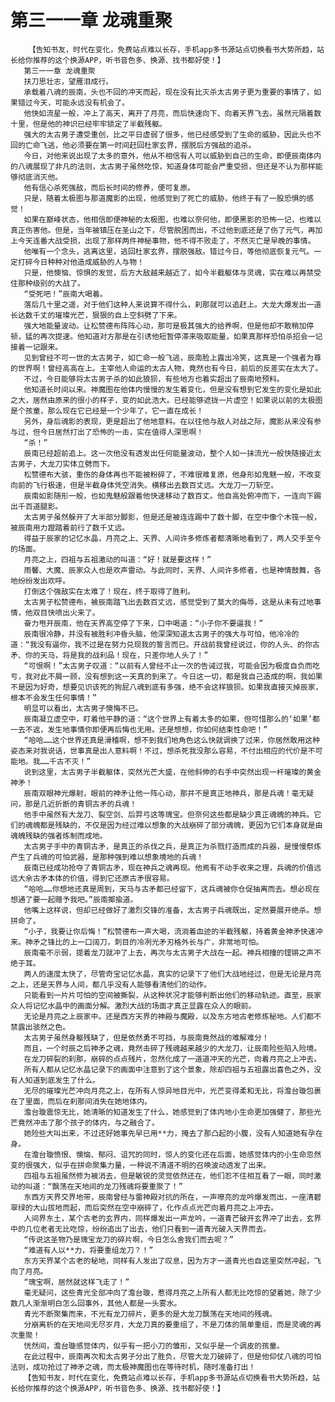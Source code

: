 # 第三一一章 龙魂重聚
        【告知书友，时代在变化，免费站点难以长存，手机app多书源站点切换看书大势所趋，站长给你推荐的这个换源APP，听书音色多、换源、找书都好使！】
       第三一一章 龙魂重聚
       扶刀思壮志，望雁泪成行。
       承载着八魂的辰南，头也不回的冲天而起，现在没有比灭杀太古男子更为重要的事情了，如果错过今天，可能永远没有机会了。
       他快如流星一般，冲上了高天，离开了月亮，而后快速向下、向着天界飞去。虽然元隔着数十里，但是他的神识已经牢牢锁定了半截残躯。
       强大的太古男子遭受重创，比之平日虚弱了很多，他已经感受到了生命的威胁，因此头也不回的亡命飞逃，他必须要在第一时间赶回杜家玄界，摆脱后方强敌的追杀。
       今日，对他来说出现了太多的意外，他从不相信有人可以威胁到自己的生命，即便辰南体内的八魂展现了非凡的法则，太古男子虽然吃惊，知道身体可能会严重受损，但还是不认为那样能够彻底消灭他。
       他有信心杀死强敌，而后长时间的修养，便可复原。
       只是，随着太极图与那道魔影的出现，他感觉到了死亡的威胁，他终于有了一股恐惧的感觉！
       如果在巅峰状态，他相信即便神秘的太极图，也难以奈何他，即便黑影的恐怖一记，也难以真正伤害他。但是，当年被镇压在圣山之下，尽管脱困而出，不过他到底还是了伤了元气，再加上今天连番大战受损，出现了那样两件神秘事物，他不得不败走了，不然灭亡是早晚的事情。
       他唯有一个念头，逃离这里，逃回杜家玄界，摆脱强敌。错过今日，等他彻底恢复元气。一定打碎今日种种对他造成威胁的人与物！
       只是，他懊恼、惊惧的发觉，后方大敌越来越近了，如今半截躯体与灵魂，实在难以再禁受住那种级别的大战了。
       “受死吧！”辰南大喝着。
       落后几十里之遥，对于他们这种人来说算不得什么，刹那就可以追赶上。大龙大爆发出一道长达数千丈的璀璨光芒，狠狠的自上空斜劈了下来。
       强大地能量波动。让松赞德布阵阵心动，那可是极其强大的给养啊，但是他却不敢稍加停顿，猛的再次提速。他知道对方那是在引诱他短暂停滞来吸取能量，如果真那样恐怕杀招会一记接着一记跟来。
       见到曾经不可一世的太古男子，如亡命一般飞逃，辰南脸上露出冷笑，这真是一个强者为尊的世界啊！曾经高高在上。主宰他人命运的太古人物，竟然也有今日，前后的反差实在太大了。
       不过，今日能够将太古男子杀的如此狼狈，有些地方也着实超出了辰南地预料。
       他知道长时间以来。神魔图在他体内慢慢的发生着变化，但是没有想到它发生的变化是如此之大，居然由原来的很小的样子，变的如此浩大。已经能够遮拢一片虚空！如果说以前的太极图是个孩童，那么现在它已经是一个少年了，它一直在成长！
       另外，身后魂影的表现，更是超出了他地意料。在以往他与敌人对战之际，魔影从来没有参与过，但今日居然打出了恐怖的一击，实在值得人深思啊！
       “杀！”
       辰南已经超前追上。这一次他没有透发出任何能量波动，整个人如一抹流光一般快随接近太古男子，大龙刀实体立劈而下。
       松赞德布大骇，重伤的身体再也不能被粉碎了，不难很难复原，他身形如鬼魅一般，不改变向前的飞行极速，但是半截身体凭空消失。横移出去数百丈远。大龙刀一刀斩空。
       辰南如影随形一般，也如鬼魅般跟着他快速移动了数百丈。他自高处俯冲而下，一连向下踢出千百道腿影。
       太古男子虽然躲开了大半部分脚影，但是还是被连连踢中了数十脚，在空中像个木筏一般，被辰南用力蹬踏着前行了数千丈远。
       得益于辰家的记忆水晶，月亮之上、天界、人间许多修炼者都清晰地看到了，两人交手至今的场面。
       月亮之上，四祖与五祖激动的叫道：“好！就是要这样！”
       雨馨、大魔、辰家众人也是欢声雷动。与此同时，天界、人间许多修者，也是神情鼓舞，各地纷纷发出欢呼。
       打倒这个强敌实在太难了！现在，终于取得了胜利。
       太古男子松赞德布，被辰南踏飞出去数百丈远，感觉受到了莫大的侮辱，这是从未有过地事情，他双目快喷出火来了。
       奋力甩开辰南，他在天界高空停了下来，口中喝道：“小子你不要逼我！”
       辰南很冷静，并没有被胜利冲昏头脑，他深深知道太古男子的强大与可怕，他冷冷的道：“我没有逼你，我不过是在努力兑现我的誓言而已。开战前我曾经说过，你的人头、的你古矛、你的天马，将是我的战利品！现在，只差你地人头了！”
       “可恨啊！”太古男子叹道：“以前有人曾经不止一次的告诫过我，可能会因为极度自负而吃亏，我对此不屑一顾，没有想到这一天真的到来了。今日这一切，都是我自己造成的啊，我如果不是因为好奇，想要见识该死的狗屁八魂到底有多强，绝不会这样狼狈。如果我直接灭掉辰家，根本不会发生任何事情！”
       明显可以看出，太古男子懊悔不已。
       辰南凝立虚空中，盯着他平静的道：“这个世界上有着太多的如果，但可惜那么的‘如果’都一去不返，发生地事情你即便再后悔也无用。还是想想，你如何结束性命吧！”
       “哈哈……这个世界还真是滑稽啊，想不到我们地角色这么快就调换了过来，你居然敢用这种姿态来对我说话，世事真是出人意料啊！不过，想杀死我没那么容易，不付出相应的代价是不可能地。我……千古不灭！”
       说到这里，太古男子半截躯体，突然光芒大盛，在他斜伸的右手中突然出现一杆璀璨的黄金神矛！
       辰南双眼神光爆射，眼前的神矛让他一阵心动，那并不是真正地神兵，那是兵魂！毫无疑问，那是几近折断的青铜古矛的兵魂！
       他手中虽然有大龙刀、裂空剑、后羿弓这等瑰宝。但奈何这些都是缺少真正魂魄的神兵。它们的魂魄都是残缺的，不仅是因为经过难以想象的大战崩碎了部分魂魄，更因为它们本身就是由魂魄残缺的强者炼制而成地。
       太古男子手中的青铜古矛，是真正的杀伐之兵，是真正为杀戮打造而成的兵器，是慢慢祭炼产生了兵魂的可怕武器，是那种强到难以想象境地的兵魂！
       辰南已经成功抢夺了青铜古矛，现在神兵之魂再现。他焉有不动手收来之理，兵魂的价值远远大余古矛本体的价值，得到它还原古矛很容易。
       “哈哈……你想地还真是周到，天马与古矛都已经留下，这兵魂被你仓促抽离而去。想必现在想通了要一起赠予我吧。”辰南揶揄道。
       他嘴上这样说，但却已经做好了激烈交锋的准备，太古男子兵魂既出，定然要展开绝杀。想拼命了。
       “小子，我要让你后悔！”松赞德布一声大喝，流淌着血迹的半截残躯，持着黄金神矛快速冲来。神矛之锋比的上一口阔刀，刺目的冷冽光矛刃格外长与广，非常地可怕。
       辰南毫不示弱，提着龙刀就冲了上去，再次与太古男子大战在一起。神兵相撞的铿锵之声不绝于耳。
       两人的速度太快了，尽管奇宝记忆水晶，真实的记录下了他们大战地经过，但是无论是月亮之上，还是天界与人间，都几乎没有人能够看清他们的动作。
       只能看到一片片可怕的空间被撕裂，从这种状况才能够判断出他们的移动轨迹。直至，辰家众人将记忆水晶中的画面分解。激烈大战的场面才真正显露在众人的眼前。
       无论是月亮之上辰家中。还是西方天界的神殿与魔殿，以及东方地古老修炼秘地。人们都不禁露出骇然之色。
       太古男子虽然身躯残缺了，但是依然勇不可挡，与辰南竟然战的难解难分！
       而且，一个时辰之后神矛之魂，竟然击碎了残魂越来越少的大龙刀，让辰南险些陷入险境。
       在龙刀碎裂的刹那，崩碎的点点残片，忽然化成了一道道冲天的光芒，向着月亮之上冲去。
       所有人都从记忆水晶记录下的画面中注意到了这个景象，除却四祖与五祖露出喜色之外，没有人知道到底发生了什么。
       无尽的璀璨光芒冲向月亮之上，在所有人惊异地目光中，光芒变得柔和无比，将澹台璇包裹在了里面，而后在刹那间消失在她地体内。
       澹台璇震惊无比，她清晰的知道发生了什么，她感觉到了体内地小生命更加强健了，那些光芒竟然冲击了那个孩子的体内，与之融合了。
       她险些大叫出来，不过还好她事先早已用**力，掩去了那凸起的小腹，没有人知道她有孕在身。
       在澹台璇愤恨、懊恼、郁闷、诅咒的同时，惊人的变化还在后面，她感觉体内的小生命忽然变的很强大，似乎在拼命聚集力量，一种说不清道不明的召唤波动透发了出来。
       四祖与五祖虽然修为被消去，但是敏锐的灵觉依然还在，他们忍不住相互看了一眼，同时激动的叫道：“飘荡在天地间的龙刀残魂将要重聚了！”
       东西方天界交界地带，辰南曾经与雷神殿对抗的所在，一声嘹亮的龙吟爆发而出，一座清碧翠绿的大山拔地而起，而后突然在空中崩碎了，化作点点光芒向着月亮之上冲去。
       人间界东土，某个古老的玄界内，同样爆发出一声龙吟，一道青芒破开玄界冲了出去，玄界中的几位老者无比吃惊，纷纷追出了出去，他们只看到一道青光破入天界而去。
       “传说这圣物乃是瑰宝龙刀的碎片啊，今日怎么舍我们而去呢？”
       “难道有人以**力，将要重组龙刀？！”
       东方天界某个古老的秘地，同样有人发出了叹息，因为方才一道青光也自这里突然冲起，飞向了月亮。
       “瑰宝啊，居然就这样飞走了！”
       毫无疑问，这些青光全部冲向了澹台璇，惹得月亮之上所有人都无比吃惊的望着她，除了少数几人渐渐明白怎么回事外，其他人都是一头雾水。
       青光不断聚集而来，不光有龙刀碎片，更多的是大龙刀飘荡在天地间的残魂。
       分崩离析的在天地间无尽岁月，大龙刀真的要重组了，不是刀体的简单重组，而是灵魂的再次重聚！
       恍然间，澹台璇感觉体内，似乎有一把小刀的雏形，又似乎是一个调皮的孩童。
       在此过程中，辰南再次和太古男子分出了胜负，尽管大龙刀破碎了，但是他仰仗八魂的可怕法则，成功抢过了神矛之魂，而太极神魔图也在等待时机，随时准备打出！
       【告知书友，时代在变化，免费站点难以长存，手机app多书源站点切换看书大势所趋，站长给你推荐的这个换源APP，听书音色多、换源、找书都好使！】